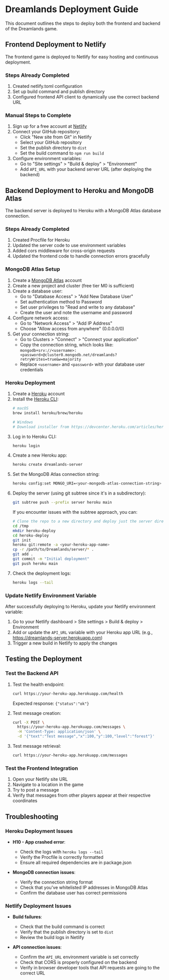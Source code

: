 # Dreamlands Deployment Guide

This document outlines the steps to deploy both the frontend and backend of the Dreamlands game.

## Frontend Deployment to Netlify

The frontend game is deployed to Netlify for easy hosting and continuous deployment.

### Steps Already Completed

1. Created netlify.toml configuration
2. Set up build command and publish directory
3. Configured frontend API client to dynamically use the correct backend URL

### Manual Steps to Complete

1. Sign up for a free account at [Netlify](https://netlify.com)
2. Connect your GitHub repository:
   - Click "New site from Git" in Netlify
   - Select your GitHub repository
   - Set the publish directory to `dist`
   - Set the build command to `npm run build`
3. Configure environment variables:
   - Go to "Site settings" > "Build & deploy" > "Environment"
   - Add `API_URL` with your backend server URL (after deploying the backend)

## Backend Deployment to Heroku and MongoDB Atlas

The backend server is deployed to Heroku with a MongoDB Atlas database connection.

### Steps Already Completed

1. Created Procfile for Heroku
2. Updated the server code to use environment variables
3. Added cors middleware for cross-origin requests
4. Updated the frontend code to handle connection errors gracefully

### MongoDB Atlas Setup

1. Create a [MongoDB Atlas](https://www.mongodb.com/cloud/atlas) account
2. Create a new project and cluster (free tier M0 is sufficient)
3. Create a database user:
   - Go to "Database Access" > "Add New Database User"
   - Set authentication method to Password
   - Set user privileges to "Read and write to any database"
   - Create the user and note the username and password
4. Configure network access:
   - Go to "Network Access" > "Add IP Address"
   - Choose "Allow access from anywhere" (0.0.0.0/0)
5. Get your connection string:
   - Go to Clusters > "Connect" > "Connect your application"
   - Copy the connection string, which looks like:
     `mongodb+srv://<username>:<password>@cluster0.mongodb.net/dreamlands?retryWrites=true&w=majority`
   - Replace `<username>` and `<password>` with your database user credentials

### Heroku Deployment

1. Create a [Heroku](https://www.heroku.com/) account
2. Install the [Heroku CLI](https://devcenter.heroku.com/articles/heroku-cli):
   ```bash
   # macOS
   brew install heroku/brew/heroku
   
   # Windows
   # Download installer from https://devcenter.heroku.com/articles/heroku-cli
   ```
3. Log in to Heroku CLI:
   ```bash
   heroku login
   ```
4. Create a new Heroku app:
   ```bash
   heroku create dreamlands-server
   ```
5. Set the MongoDB Atlas connection string:
   ```bash
   heroku config:set MONGO_URI=<your-mongodb-atlas-connection-string>
   ```
6. Deploy the server (using git subtree since it's in a subdirectory):
   ```bash
   git subtree push --prefix server heroku main
   ```
   If you encounter issues with the subtree approach, you can:
   ```bash
   # Clone the repo to a new directory and deploy just the server directory
   cd /tmp
   mkdir heroku-deploy
   cd heroku-deploy
   git init
   heroku git:remote -a <your-heroku-app-name>
   cp -r /path/to/Dreamlands/server/* .
   git add .
   git commit -m "Initial deployment"
   git push heroku main
   ```
7. Check the deployment logs:
   ```bash
   heroku logs --tail
   ```

### Update Netlify Environment Variable

After successfully deploying to Heroku, update your Netlify environment variable:

1. Go to your Netlify dashboard > Site settings > Build & deploy > Environment
2. Add or update the `API_URL` variable with your Heroku app URL (e.g., https://dreamlands-server.herokuapp.com)
3. Trigger a new build in Netlify to apply the changes

## Testing the Deployment

### Test the Backend API

1. Test the health endpoint:
   ```bash
   curl https://your-heroku-app.herokuapp.com/health
   ```
   Expected response: `{"status":"ok"}`

2. Test message creation:
   ```bash
   curl -X POST \
     https://your-heroku-app.herokuapp.com/messages \
     -H 'Content-Type: application/json' \
     -d '{"text":"Test message","x":100,"y":100,"level":"forest"}'
   ```

3. Test message retrieval:
   ```bash
   curl https://your-heroku-app.herokuapp.com/messages
   ```

### Test the Frontend Integration

1. Open your Netlify site URL
2. Navigate to a location in the game
3. Try to post a message
4. Verify that messages from other players appear at their respective coordinates

## Troubleshooting

### Heroku Deployment Issues

- **H10 - App crashed error**:
  - Check the logs with `heroku logs --tail`
  - Verify the Procfile is correctly formatted
  - Ensure all required dependencies are in package.json

- **MongoDB connection issues**:
  - Verify the connection string format
  - Check that you've whitelisted IP addresses in MongoDB Atlas
  - Confirm the database user has correct permissions

### Netlify Deployment Issues

- **Build failures**:
  - Check that the build command is correct
  - Verify that the publish directory is set to `dist`
  - Review the build logs in Netlify

- **API connection issues**:
  - Confirm the `API_URL` environment variable is set correctly
  - Check that CORS is properly configured on the backend
  - Verify in browser developer tools that API requests are going to the correct URL